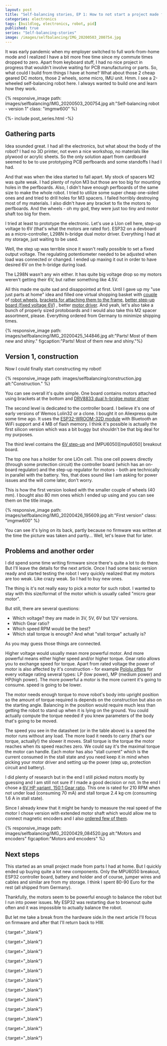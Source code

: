 ```yaml
---
layout: post
title: "Self-balancing stories, EP 1: How to not start a project made from parts I already have"
categories: electronics
tags: [buildlog, electronics, robot, pid]
published: true
series: "Self-balancing-stories"
image: /images/selfbalancing/IMG_20200503_200754.jpg
---
```


It was early pandemic when my employer switched to full work-from-home mode and I realized I have a bit more free time since my commute times dropped to zero. Apart from keyboard stuff, I had no nice project in progress that wouldn't involve waiting for PCB manufacturing or parts. So, what could I build from things I have at home? What about those 2 cheap geared DC motors, those 2 wheels, some micro, IMU unit. Hmm. I see a 2-wheeled self-balancing robot here. I always wanted to build one and learn how they work. 

{% responsive_image path: images/selfbalancing/IMG_20200503_200754.jpg alt:"Self-balancing robot - version 1" class: "imgmw600" %}

<!--more-->

{%- include post_series.html -%}

## Gathering parts

Idea sounded great. I had all the electronics, but what about the body of the robot? I had no 3D printer, not even a nice workshop, no materials like plywood or acrylic sheets. So the only solution apart from cardboard seemed to be to use prototyping PCB perfboards and some standoffs I had I had. 

And that was when the idea started to fall apart. My stock of spacers M2 was quite weak. I had plenty of nylon M3 but those are too big for mounting holes in the perfboards. Also, I didn't have enough perfboards of the same size to make the whole robot. I tried to utilize some super cheap one-sided ones and and tried to drill holes for M3 spacers. I failed horribly destroying most of my materials. I also didn't have any bracket to fix the motors to perfboards. And the wheels - oh my god, they were just too tiny and motor shaft too big for them.

I tried at least to prototype the electronic. Let's use a LIon cell here, step-up voltage to 6V (that's what the motors are rated for). ESP32 on a devboard as a micro-controller, L298N h-bridge dual motor driver. Everything I had at my storage, just waiting to be used.

Well, the step up was terrible since it wasn't really possible to set a fixed output voltage. The regulating potentiometer needed to be adjusted when load was connected or changed. I ended up maxing it out in order to have desired 6V on the h-bridge during load. 

The L298N wasn't any win either. It has quite big voltage drop so my motors weren't getting their 6V, but rather something like 4.5V.

All this made me quite sad and disappointed at first. Until I gave up my "use just parts at home" idea and filled one virtual shopping basket with [couple][polo40mmwheel] of [robot wheels][polomultihubwheel], [brackets for attaching them to the frame][polobracket], [better step-up board (fixed voltage 6V)][poloregulator] , better [motor driver][poloregulator]. And yeah, let's also take a bunch of properly sized protoboards and I would also take this M2 spacer assortment, please. Everything ordered from Germany to minimize shipping times.

{% responsive_image path: images/selfbalancing/IMG_20200425_144846.jpg alt:"Parts! Most of them new and shiny." figcaption:"Parts! Most of them new and shiny."%}

## Version 1, construction

Now I could finally start constructing my robot!

{% responsive_image path: images/selfbalancing/construction.jpg alt:"Construction." %}

You can see overall it's quite simple. One board contains motors attached using brackets at the bottom and [DRV8833 dual h-bridge motor driver][poloplumotordriver]

The second level is dedicated to the controller board. I believe it's one of early versions of Wemos Lolin32 or a clone. I bought it on Aliexpress quite some time ago. It uses the [ESP32-WROOM-32D module][esp32datasheet] with Bluetooth an WiFi support and 4 MB of flash memory. I think it's possible is actually the first silicon version which was a bit buggy but shouldn't be that big deal for my purposes.

The third level contains the [6V step-up][poloregulator] and [MPU6050][mpu6050] breakout board. 

The top one has a holder for one LiOn cell. This one cell powers directly (through some protection circuit) the controller board (which has an on-board regulator) and the step-up regulator for motors - both are technically in parallel with the battery. Yes, that does sound like I am asking for power issues and the will come later, don't worry.

This is how the first version looked with the smaller couple of wheels (40 mm). I bought also 80 mm ones which I ended up using and you can see them on the title image.

{% responsive_image path: images/selfbalancing/IMG_20200426_195609.jpg alt:"First version" class: "imgmw600" %}

You can see it's lying on its back, partly because no firmware was written at the time the picture was taken and partly... Well, let's leave that for later.

## Problems and another order

I did spend some time writing firmware since there's quite a lot to do there. But I'll leave the details for the next article. Once I had some basic version ready and started testing the robot I very quickly realized that my motors are too weak. Like crazy weak. So I had to buy new ones. 

The thing is it's not really easy to pick a motor for such robot. I wanted to stay with this size/format of the motor which is usually called "micro gear motor". 

But still, there are several questions:

- Which voltage? they are made in 3V, 5V, 6V but 12V versions. 
- Which Gear ratio?
- Which speed RPM would be the best?
- Which stall torque is enough? And what "stall torque" actually is?

As you may guess those things are connected. 

Higher voltage would usually mean more powerful motor. And more powerful means either higher speed and/or higher torque. Gear ratio allows you to exchange speed for torque. Apart from rated voltage the power of motor is also affected by it's construction - for example [Pololu offers][pololumotors] for every voltage rating several types: LP (low power), MP (medium power) and HP(high power). The more powerful a motor is the more current it's going to consume.
speed is going to be lower.

The motor needs enough torque to move robot's body into upright position so the amount of torque required is depends on the construction but also on the starting angle. Balancing in the position would require much less than getting the robot to stand up when it is lying on the ground. You could actually compute the torque needed if you knew parameters of the body that's going to be moved. 

The speed you see in the datasheet (or in the table above) is a speed the motor runs without any load. The more load it needs to carry (that's our torque, actually!) the slower it moves. Stall torque is the torque the motor reaches when its speed reaches zero. We could say it's the maximal torque the motor can handle. Each motor has also "stall current" which is the current consumed in the stall state and you need keep it in mind when picking your motor driver and setting up the power (step up, protection circuit and battery).

I did plenty of research but in the end I still picked motors mostly by guessing and I am still not sure if I made a good decision or not. In the end I chose a [6V HP variant, 150:1 Gear ratio][pololumymotor]. This one is rated for 210 RPM when not under load (consuming 70 mA) and stall torque 2.4 kg⋅cm (consuming 1.6 A in stall state).

Since I already knew that it might be handy to measure the real speed of the motor I chose version with extended motor shaft which would allow me to connect magnetic encoders and I also [ordered few of them][pololuencoders].

{% responsive_image path: images/selfbalancing/IMG_20200429_084520.jpg alt:"Motors and encoders"  figcaption:"Motors and encoders" %}

## Next steps

This started as an small project made from parts I had at home. But I quickly ended up buying quite a lot new components. Only the MPU6050 breakout, ESP32 controller board, battery and holder and of course, jumper wires and cables and similar are from my storage. I think I spent 80-90 Euro for the rest (all shipped from Germany). 

Thankfully, the motors seem to be powerful enough to balance the robot but I run into power issues. My ESP32 was restarting due to brownout quite often and it was impossible to actually balance the robot.

But let me take a break from the hardware side.In the next article I'll focus on firmware and after that I'll return back to HW.


[poloplumotordriver]: <https://www.pololu.com/product/2130> "DRV8833 dual h-bridge"
{:target="_blank"}

[poloregulator]: <https://www.pololu.com/product/2892> "6V Step-Up Voltage Regulator "
{:target="_blank"}

[polobracket]: <https://www.pololu.com/product/1089> "motor bracket"
{:target="_blank"}

[polo40mmwheel]: <https://www.pololu.com/product/1452> "40mm wheel"
{:target="_blank"}

[polomultihubwheel]: <https://www.pololu.com/product/3691> "80mm mult-ihub wheel"
{:target="_blank"}

[pololumotors]: <https://www.pololu.com/category/60/micro-metal-gearmotors> "Sortiment of micro-gear-motors from Pololu"
{:target="_blank"}

[pololumymotor]: <https://www.pololu.com/product/2386> "150:1 Micro Metal Gearmotor HP 6V with Extended Motor Shaft"
{:target="_blank"}

[pololuencoders]: <https://www.pololu.com/product/4760> "Magnetic encoders"
{:target="_blank"}

[esp32datasheet]: <https://www.espressif.com/sites/default/files/documentation/esp32-wroom-32d_esp32-wroom-32u_datasheet_en.pdf> "ESP32-WROOM-32D datasheet"
{:target="_blank"}

[selfbalancinginstructable]: <https://www.instructables.com/id/Arduino-Self-Balancing-Robot-1/> "Arduino-Self-Balancing-Robot-1"
{:target="_blank"}

[selfbalancinginstructablepid]: <https://www.instructables.com/id/Arduino-Self-Balancing-Robot-1/#step6> "Arduino-Self-Balancing-Robot-1 PID"
{:target="_blank"}

[selfbalancingalex]: <http://axelsdiy.brinkeby.se/?page_id=1447> "Mini balancing robot on Axel's DIY"
{:target="_blank"}


[^1]: With all the respect to authors of Arduino IDE and its purpose, I am not able to work with editor so basic when I am used to work with professional IDEs.
[^2]: To be honest, I am not sure if it's an actual HW-level support. It might be just a clever abstraction in the ESP-IDF framework utilizing some 





